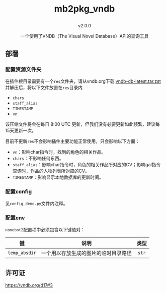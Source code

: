 # <p align="center">mb2pkg_vndb
<p align="center">v2.0.0
<p align="center">一个使用了VNDB（The Visual Novel Database）API的查询工具

## 部署

### 配置资源文件夹

在插件根目录需要有一个`res`文件夹，请从vndb.org下载 [vndb-db-latest.tar.zst](https://dl.vndb.org/dump/vndb-db-latest.tar.zst) 并解压后，将以下文件放置在`res`目录内

 - `chars`
 - `staff_alias`
 - `TIMESTAMP`
 - `vn`

该压缩文件将会在每日 8:00 UTC 更新，但我们没有必要更新如此频繁，建议每15天更新一次。

目前不更新`res`不会影响插件主要功能正常使用，只会影响以下方面：
 - `vn`：影响char指令时，找到的角色的相关作品。
 - `chars`：不影响任何东西。
 - `staff_alias`：影响char指令时，角色的相关作品所对应的CV；影响gal指令查询时，作品的人物列表所对应的CV。
 - `TIMESTAMP`：影响显示本地数据库的更新时间。

### 配置config

见`config_demo.py`文件内注释。

### 配置env

`nonebot2`配置项中必须包含以下键值对：

|键|说明|类型|
|:---:|:---:|:---:|
|`temp_absdir`|一个用以存放生成的图片的临时目录路径|`str`|

## 许可证

https://vndb.org/d17#3
